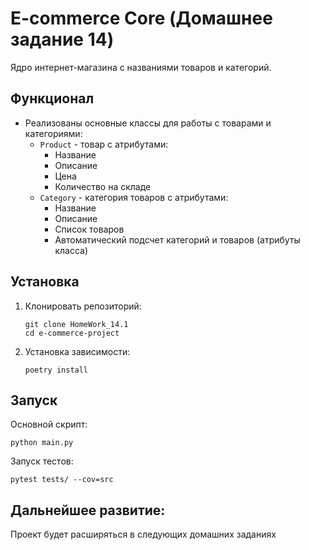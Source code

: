 # E-commerce Core (Домашнее задание 14)

Ядро интернет-магазина с названиями товаров и категорий.

## Функционал

- Реализованы основные классы для работы с товарами и категориями:
  - `Product` - товар с атрибутами:
    - Название
    - Описание
    - Цена
    - Количество на складе
  - `Category` - категория товаров с атрибутами:
    - Название
    - Описание
    - Список товаров
    - Автоматический подсчет категорий и товаров (атрибуты класса)

## Установка

1. Клонировать репозиторий:
   ```
   git clone HomeWork_14.1
   cd e-commerce-project
   ```

2. Установка зависимости:
   ```
   poetry install
   ```

## Запуск

Основной скрипт:
   ```
   python main.py
   ```

Запуск тестов:
   ```
   pytest tests/ --cov=src
   ```

## Дальнейшее развитие:

Проект будет расширяться в следующих домашних заданиях
